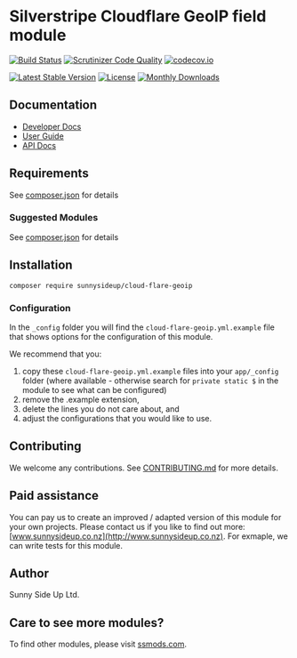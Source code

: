 # Silverstripe Cloudflare GeoIP field module
[![Build Status](https://travis-ci.org/sunnysideup/silverstripe-cloud-flare-geoip.svg?branch=master)](https://travis-ci.org/sunnysideup/silverstripe-cloud-flare-geoip)
[![Scrutinizer Code Quality](https://scrutinizer-ci.com/g/sunnysideup/silverstripe-cloud-flare-geoip/badges/quality-score.png?b=master)](https://scrutinizer-ci.com/g/sunnysideup/silverstripe-cloud-flare-geoip/?branch=master)
[![codecov.io](https://codecov.io/github/sunnysideup/silverstripe-cloud-flare-geoip/coverage.svg?branch=master)](https://codecov.io/github/sunnysideup/silverstripe-cloud-flare-geoip?branch=master)

[![Latest Stable Version](https://poser.pugx.org/sunnysideup/cloud-flare-geoip/version)](https://packagist.org/packages/sunnysideup/cloud-flare-geoip)
[![License](https://poser.pugx.org/sunnysideup/cloud-flare-geoip/license)](https://packagist.org/packages/sunnysideup/cloud-flare-geoip)
[![Monthly Downloads](https://poser.pugx.org/sunnysideup/cloud-flare-geoip/d/monthly)](https://packagist.org/packages/sunnysideup/cloud-flare-geoip)


## Documentation



 * [Developer Docs](docs/en/INDEX.md)
 * [User Guide](docs/en/userguide.md)
 * [API Docs](http://docs.ssmods.com/sunnysideup/cloud-flare-geoip/classes.xhtml)


## Requirements



See [composer.json](composer.json) for details


### Suggested Modules



See [composer.json](composer.json) for details


## Installation


```
composer require sunnysideup/cloud-flare-geoip
```

### Configuration



In the `_config` folder you will find the `cloud-flare-geoip.yml.example`
file that shows options for the configuration of this module.

We recommend that you:

  1. copy these `cloud-flare-geoip.yml.example` files into your
`app/_config` folder (where available - otherwise search for `private static $` in the module to see what can be configured)
  2. remove the .example extension,
  3. delete the lines you do not care about, and
  4. adjust the configurations that you would like to use.


## Contributing



We welcome any contributions. See [CONTRIBUTING.md](CONTRIBUTING.md) for more details.

## Paid assistance



You can pay us to create an improved / adapted version of this module for your own projects.  Please contact us if you like to find out more: [www.sunnysideup.co.nz](http://www.sunnysideup.co.nz).  For exmaple, we can write tests for this module.  

## Author



Sunny Side Up Ltd.


## Care to see more modules?

To find other modules, please visit [ssmods.com](http://ssmods.com/).
